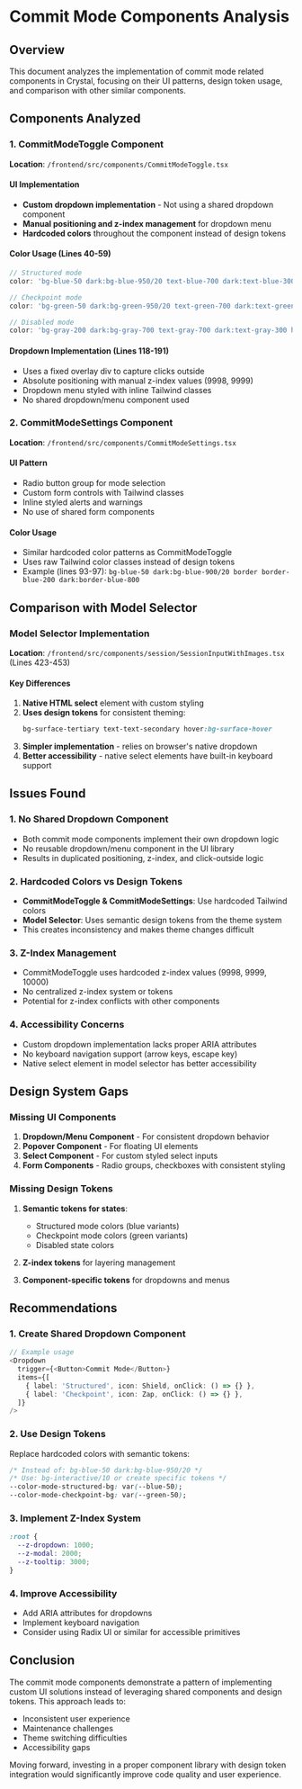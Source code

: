 # Commit Mode Components Analysis

## Overview

This document analyzes the implementation of commit mode related components in Crystal, focusing on their UI patterns, design token usage, and comparison with other similar components.

## Components Analyzed

### 1. CommitModeToggle Component
**Location**: `/frontend/src/components/CommitModeToggle.tsx`

#### UI Implementation
- **Custom dropdown implementation** - Not using a shared dropdown component
- **Manual positioning and z-index management** for dropdown menu
- **Hardcoded colors** throughout the component instead of design tokens

#### Color Usage (Lines 40-59)
```typescript
// Structured mode
color: 'bg-blue-50 dark:bg-blue-950/20 text-blue-700 dark:text-blue-300 hover:bg-blue-100 dark:hover:bg-blue-950/30 border-blue-200 dark:border-blue-800'

// Checkpoint mode  
color: 'bg-green-50 dark:bg-green-950/20 text-green-700 dark:text-green-300 hover:bg-green-100 dark:hover:bg-green-950/30 border-green-200 dark:border-green-800'

// Disabled mode
color: 'bg-gray-200 dark:bg-gray-700 text-gray-700 dark:text-gray-300 hover:bg-gray-300 dark:hover:bg-gray-600 border-gray-300 dark:border-gray-600'
```

#### Dropdown Implementation (Lines 118-191)
- Uses a fixed overlay div to capture clicks outside
- Absolute positioning with manual z-index values (9998, 9999)
- Dropdown menu styled with inline Tailwind classes
- No shared dropdown/menu component used

### 2. CommitModeSettings Component
**Location**: `/frontend/src/components/CommitModeSettings.tsx`

#### UI Pattern
- Radio button group for mode selection
- Custom form controls with Tailwind classes
- Inline styled alerts and warnings
- No use of shared form components

#### Color Usage
- Similar hardcoded color patterns as CommitModeToggle
- Uses raw Tailwind color classes instead of design tokens
- Example (lines 93-97): `bg-blue-50 dark:bg-blue-900/20 border border-blue-200 dark:border-blue-800`

## Comparison with Model Selector

### Model Selector Implementation
**Location**: `/frontend/src/components/session/SessionInputWithImages.tsx` (Lines 423-453)

#### Key Differences
1. **Native HTML select** element with custom styling
2. **Uses design tokens** for consistent theming:
   ```css
   bg-surface-tertiary text-text-secondary hover:bg-surface-hover
   ```
3. **Simpler implementation** - relies on browser's native dropdown
4. **Better accessibility** - native select elements have built-in keyboard support

## Issues Found

### 1. No Shared Dropdown Component
- Both commit mode components implement their own dropdown logic
- No reusable dropdown/menu component in the UI library
- Results in duplicated positioning, z-index, and click-outside logic

### 2. Hardcoded Colors vs Design Tokens
- **CommitModeToggle & CommitModeSettings**: Use hardcoded Tailwind colors
- **Model Selector**: Uses semantic design tokens from the theme system
- This creates inconsistency and makes theme changes difficult

### 3. Z-Index Management
- CommitModeToggle uses hardcoded z-index values (9998, 9999, 10000)
- No centralized z-index system or tokens
- Potential for z-index conflicts with other components

### 4. Accessibility Concerns
- Custom dropdown implementation lacks proper ARIA attributes
- No keyboard navigation support (arrow keys, escape key)
- Native select element in model selector has better accessibility

## Design System Gaps

### Missing UI Components
1. **Dropdown/Menu Component** - For consistent dropdown behavior
2. **Popover Component** - For floating UI elements
3. **Select Component** - For custom styled select inputs
4. **Form Components** - Radio groups, checkboxes with consistent styling

### Missing Design Tokens
1. **Semantic tokens for states**:
   - Structured mode colors (blue variants)
   - Checkpoint mode colors (green variants)
   - Disabled state colors
   
2. **Z-index tokens** for layering management
3. **Component-specific tokens** for dropdowns and menus

## Recommendations

### 1. Create Shared Dropdown Component
```typescript
// Example usage
<Dropdown
  trigger={<Button>Commit Mode</Button>}
  items={[
    { label: 'Structured', icon: Shield, onClick: () => {} },
    { label: 'Checkpoint', icon: Zap, onClick: () => {} },
  ]}
/>
```

### 2. Use Design Tokens
Replace hardcoded colors with semantic tokens:
```css
/* Instead of: bg-blue-50 dark:bg-blue-950/20 */
/* Use: bg-interactive/10 or create specific tokens */
--color-mode-structured-bg: var(--blue-50);
--color-mode-checkpoint-bg: var(--green-50);
```

### 3. Implement Z-Index System
```css
:root {
  --z-dropdown: 1000;
  --z-modal: 2000;
  --z-tooltip: 3000;
}
```

### 4. Improve Accessibility
- Add ARIA attributes for dropdowns
- Implement keyboard navigation
- Consider using Radix UI or similar for accessible primitives

## Conclusion

The commit mode components demonstrate a pattern of implementing custom UI solutions instead of leveraging shared components and design tokens. This approach leads to:
- Inconsistent user experience
- Maintenance challenges
- Theme switching difficulties
- Accessibility gaps

Moving forward, investing in a proper component library with design token integration would significantly improve code quality and user experience.